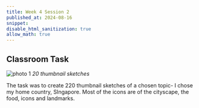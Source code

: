 ```yaml
---
title: Week 4 Session 2
published_at: 2024-08-16
snippet: 
disable_html_sanitization: true
allow_math: true
---
```


## Classroom Task
![photo 1](photos/19.jpg)
*20 thumbnail sketches*

The task was to create 220 thumbnail sketches of a chosen topic- I chose my home country, SIngapore. Most of the icons are of the cityscape, the food, icons and landmarks.